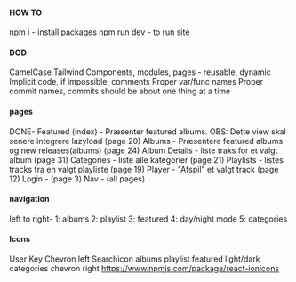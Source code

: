 #### HOW TO

npm i - install packages
npm run dev - to run site

#### DOD

CamelCase
Tailwind
Components, modules, pages - reusable, dynamic
Implicit code, if impossible, comments
Proper var/func names
Proper commit names, commits should be about one thing at a time

#### pages

DONE- Featured (index) - Præsenter featured albums. OBS: Dette view skal senere integrere lazyload (page 20)
Albums - Præsentere featured albums og new releases(albums) (page 24)
Album Details - liste traks for et valgt album (page 31)
Categories - liste alle kategorier (page 21)
Playlists - listes tracks fra en valgt playliste (page 19)
Player - "Afspil" et valgt track (page 12)
Login - (page 3)
Nav - (all pages)

#### navigation

left to right-
1: albums
2: playlist
3: featured
4: day/night mode
5: categories

#### Icons

User <ion-icon name="chevron-forward-outline"></ion-icon>
Key <ion-icon name="key-outline"></ion-icon>
Chevron left <ion-icon name="chevron-back-outline"></ion-icon>
Searchicon <ion-icon name="key-outline"></ion-icon>
albums <ion-icon name="disc-outline"></ion-icon>
playlist <ion-icon name="disc-outline"></ion-icon>
featured <ion-icon name="disc-outline"></ion-icon>
light/dark <ion-icon name="disc-outline"></ion-icon>
categories <ion-icon name="list-outline"></ion-icon>
chevron right <ion-icon name="chevron-forward-outline"></ion-icon>
https://www.npmjs.com/package/react-ionicons
